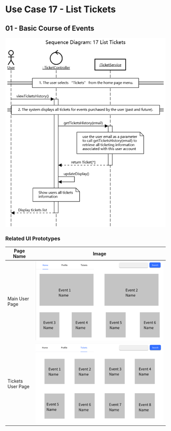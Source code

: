 # Use Case 17 - List Tickets
## 01 - Basic Course of Events
![List Tickets - Basic Course of Events](/02-analysis/usecases/images/17-use-case-ListTickets-basic.png)
### Related UI Prototypes
| Page Name               | Image                                        |
|-------------------------|----------------------------------------------|
| Main User Page          | ![Main User Page](01-requirements/UI/03-main-user.png)       |
| Tickets User Page | ![Tickets User Page](01-requirements/UI/09-tickets-user.png) |

